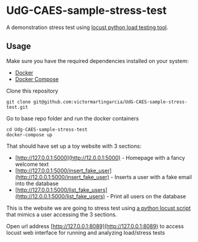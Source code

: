 # UdG-CAES-sample-stress-test
A demonstration stress test using [locust python load testing tool](https://locust.io).

## Usage

Make sure you have the required dependencies installed on your system:

* [Docker](https://docs.docker.com/)
* [Docker Compose](https://docs.docker.com/compose/)

Clone this repository

```
git clone git@github.com:victormartingarcia/UdG-CAES-sample-stress-test.git
```

Go to base repo folder and run the docker containers

```
cd Udg-CAES-sample-stress-test
docker-compose up
```

That should have set up a toy website with 3 sections:

* [http://127.0.0.1:5000](http://12.0.0.1:5000) - Homepage with a fancy welcome text
* [http://127.0.0.1:5000/insert_fake_user](http://12.0.0.1:5000/insert_fake_user) - Inserts a user with a fake email into the database
* [http://127.0.0.1:5000/list_fake_users](http://12.0.0.1:5000/list_fake_users) - Print all users on the database

This is the website we are going to stress test using [a python locust script](locust/scripts/locustfile.py) that mimics a user accessing the 3 sections.

Open url address [http://127.0.0.1:8089](http://127.0.0.1:8089) to access locust web interface for running and analyzing load/stress tests